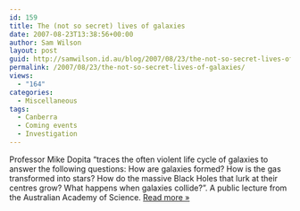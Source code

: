 ```yaml
---
id: 159
title: The (not so secret) lives of galaxies
date: 2007-08-23T13:38:56+00:00
author: Sam Wilson
layout: post
guid: http://samwilson.id.au/blog/2007/08/23/the-not-so-secret-lives-of-galaxies/
permalink: /2007/08/23/the-not-so-secret-lives-of-galaxies/
views:
  - "164"
categories:
  - Miscellaneous
tags:
  - Canberra
  - Coming events
  - Investigation
---
```

Professor Mike Dopita &#8220;traces the often violent life cycle of galaxies to answer the following questions: How are galaxies formed? How is the gas transformed into stars? How do the massive Black Holes that lurk at their centres grow? What happens when galaxies collide?&#8221;. A public lecture from the Australian Academy of Science. [Read more &raquo;](http://www.science.org.au/events/publiclectures/pf/index.htm)